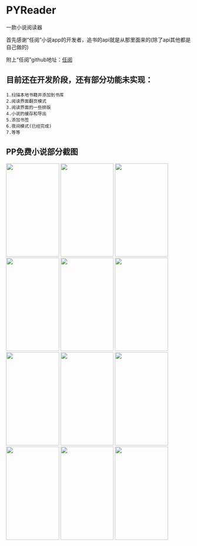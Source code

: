 # PYReader
一款小说阅读器

首先感谢“任阅”小说app的开发者，追书的api就是从那里面来的(除了api其他都是自己做的)

附上“任阅”github地址：[任阅](https://github.com/JustWayward/BookReader)

## 目前还在开发阶段，还有部分功能未实现：
```
1.扫描本地书籍并添加到书库
2.阅读界面翻页模式
3.阅读界面的一些排版
4.小说的缓存和导出
5.添加书签
6.夜间模式(已经完成)
7.等等
```

## PP免费小说部分截图
<img width="144" height="254" src="https://github.com/pangyu646182805/PYReader/blob/master/screenshot/Screenshot_20170809-162521.png"/>  <img width="144" height="254" src="https://github.com/pangyu646182805/PYReader/blob/master/screenshot/Screenshot_20170809-162626.png"/>  <img width="144" height="254" src="https://github.com/pangyu646182805/PYReader/blob/master/screenshot/Screenshot_20170809-162647.png"/>  <img width="144" height="254" src="https://github.com/pangyu646182805/PYReader/blob/master/screenshot/Screenshot_20170809-162708.png"/>  <img width="144" height="254" src="https://github.com/pangyu646182805/PYReader/blob/master/screenshot/Screenshot_20170809-162713.png"/>  <img width="144" height="254" src="https://github.com/pangyu646182805/PYReader/blob/master/screenshot/Screenshot_20170809-162721.png"/>    <img width="144" height="254" src="https://github.com/pangyu646182805/PYReader/blob/master/screenshot/Screenshot_20170809-162745.png"/>  <img width="144" height="254" src="https://github.com/pangyu646182805/PYReader/blob/master/screenshot/Screenshot_20170809-162808.png"/>  <img width="144" height="254" src="https://github.com/pangyu646182805/PYReader/blob/master/screenshot/Screenshot_20170809-162816.png"/>  <img width="144" height="254" src="https://github.com/pangyu646182805/PYReader/blob/master/screenshot/Screenshot_20170809-162821.png"/>  <img width="144" height="254" src="https://github.com/pangyu646182805/PYReader/blob/master/screenshot/Screenshot_20170809-162838.png"/>  <img width="144" height="254" src="https://github.com/pangyu646182805/PYReader/blob/master/screenshot/Screenshot_20170809-162845.png"/>
